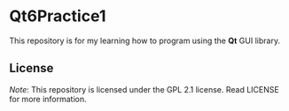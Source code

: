 # Qt6Practice1
This repository is for my learning how to program using the **Qt** GUI library.

## License
*Note*: This repository is licensed under the GPL 2.1 license. Read LICENSE for more information.